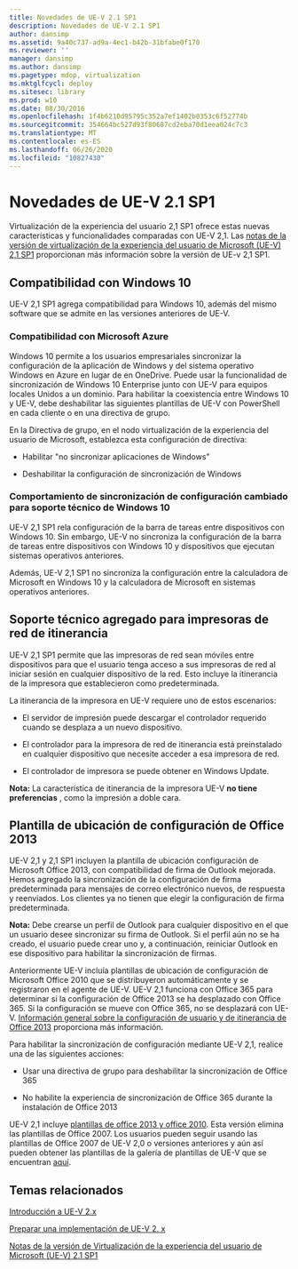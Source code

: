 ```yaml
---
title: Novedades de UE-V 2.1 SP1
description: Novedades de UE-V 2.1 SP1
author: dansimp
ms.assetid: 9a40c737-ad9a-4ec1-b42b-31bfabe0f170
ms.reviewer: ''
manager: dansimp
ms.author: dansimp
ms.pagetype: mdop, virtualization
ms.mktglfcycl: deploy
ms.sitesec: library
ms.prod: w10
ms.date: 08/30/2016
ms.openlocfilehash: 1f4b6210d95795c352a7ef1402b0353c6f52774b
ms.sourcegitcommit: 354664bc527d93f80687cd2eba70d1eea024c7c3
ms.translationtype: MT
ms.contentlocale: es-ES
ms.lasthandoff: 06/26/2020
ms.locfileid: "10827430"
---
```

# Novedades de UE-V 2.1 SP1


Virtualización de la experiencia del usuario 2,1 SP1 ofrece estas nuevas características y funcionalidades comparadas con UE-V 2,1. Las [notas de la versión de virtualización de la experiencia del usuario de Microsoft (UE-V) 2,1 SP1](microsoft-user-experience-virtualization--ue-v--21-sp1-release-notes.md) proporcionan más información sobre la versión de UE-v 2,1 SP1.

## Compatibilidad con Windows 10


UE-V 2,1 SP1 agrega compatibilidad para Windows 10, además del mismo software que se admite en las versiones anteriores de UE-V.

### Compatibilidad con Microsoft Azure

Windows 10 permite a los usuarios empresariales sincronizar la configuración de la aplicación de Windows y del sistema operativo Windows en Azure en lugar de en OneDrive. Puede usar la funcionalidad de sincronización de Windows 10 Enterprise junto con UE-V para equipos locales Unidos a un dominio. Para habilitar la coexistencia entre Windows 10 y UE-V, debe deshabilitar las siguientes plantillas de UE-V con PowerShell en cada cliente o en una directiva de grupo.

En la Directiva de grupo, en el nodo virtualización de la experiencia del usuario de Microsoft, establezca esta configuración de directiva:

-   Habilitar "no sincronizar aplicaciones de Windows"

-   Deshabilitar la configuración de sincronización de Windows

### Comportamiento de sincronización de configuración cambiado para soporte técnico de Windows 10

UE-V 2,1 SP1 rela configuración de la barra de tareas entre dispositivos con Windows 10. Sin embargo, UE-V no sincroniza la configuración de la barra de tareas entre dispositivos con Windows 10 y dispositivos que ejecutan sistemas operativos anteriores.

Además, UE-V 2,1 SP1 no sincroniza la configuración entre la calculadora de Microsoft en Windows 10 y la calculadora de Microsoft en sistemas operativos anteriores.

## Soporte técnico agregado para impresoras de red de itinerancia


UE-V 2,1 SP1 permite que las impresoras de red sean móviles entre dispositivos para que el usuario tenga acceso a sus impresoras de red al iniciar sesión en cualquier dispositivo de la red. Esto incluye la itinerancia de la impresora que establecieron como predeterminada.

La itinerancia de la impresora en UE-V requiere uno de estos escenarios:

-   El servidor de impresión puede descargar el controlador requerido cuando se desplaza a un nuevo dispositivo.

-   El controlador para la impresora de red de itinerancia está preinstalado en cualquier dispositivo que necesite acceder a esa impresora de red.

-   El controlador de impresora se puede obtener en Windows Update.

**Nota:**  La característica de itinerancia de la impresora UE-V **no tiene preferencias** , como la impresión a doble cara.

 

## Plantilla de ubicación de configuración de Office 2013


UE-V 2,1 y 2,1 SP1 incluyen la plantilla de ubicación configuración de Microsoft Office 2013, con compatibilidad de firma de Outlook mejorada. Hemos agregado la sincronización de la configuración de firma predeterminada para mensajes de correo electrónico nuevos, de respuesta y reenviados. Los clientes ya no tienen que elegir la configuración de firma predeterminada.

**Nota:**  Debe crearse un perfil de Outlook para cualquier dispositivo en el que un usuario desee sincronizar su firma de Outlook. Si el perfil aún no se ha creado, el usuario puede crear uno y, a continuación, reiniciar Outlook en ese dispositivo para habilitar la sincronización de firmas.

 

Anteriormente UE-V incluía plantillas de ubicación de configuración de Microsoft Office 2010 que se distribuyeron automáticamente y se registraron en el agente de UE-V. UE-V 2,1 funciona con Office 365 para determinar si la configuración de Office 2013 se ha desplazado con Office 365. Si la configuración se mueve con Office 365, no se desplazará con UE-V. [Información general sobre la configuración de usuario y de itinerancia de Office 2013](https://go.microsoft.com/fwlink/p/?LinkID=391220) proporciona más información.

Para habilitar la sincronización de configuración mediante UE-V 2,1, realice una de las siguientes acciones:

-   Usar una directiva de grupo para deshabilitar la sincronización de Office 365

-   No habilite la experiencia de sincronización de Office 365 durante la instalación de Office 2013

UE-V 2,1 incluye [plantillas de office 2013 y office 2010](https://technet.microsoft.com/library/dn458932.aspx#autosyncsettings). Esta versión elimina las plantillas de Office 2007. Los usuarios pueden seguir usando las plantillas de Office 2007 de UE-V 2,0 o versiones anteriores y aún así pueden obtener las plantillas de la galería de plantillas de UE-V que se encuentran [aquí](https://go.microsoft.com/fwlink/p/?LinkID=246589).






## Temas relacionados


[Introducción a UE-V 2.x](get-started-with-ue-v-2x-new-uevv2.md)

[Preparar una implementación de UE-V 2. x](prepare-a-ue-v-2x-deployment-new-uevv2.md)

[Notas de la versión de Virtualización de la experiencia del usuario de Microsoft (UE-V) 2.1 SP1](microsoft-user-experience-virtualization--ue-v--21-sp1-release-notes.md)

 

 





